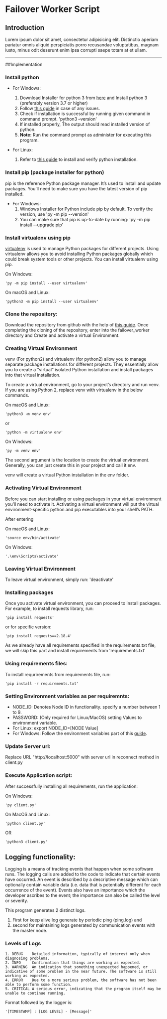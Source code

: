 # Failover Worker Script 

## Introduction

Lorem ipsum dolor sit amet, consectetur adipisicing elit. Distinctio aperiam pariatur omnis aliquid perspiciatis porro recusandae voluptatibus, magnam iusto, minus odit deserunt enim ipsa corrupti saepe totam at et ullam.

----
##Implementation

### Install python

- For Windows:
	1. Download Installer for python 3 from [here](https://www.python.org/downloads/windows/) and Install python 3 (preferably version 3.7 or higher)
	2. Follow [this guide](https://www.howtogeek.com/197947/how-to-install-python-on-windows/) in case of any issues. 
	3. Check if installation is successful by running given command in command prompt.
		'python3 –version'
	4. If installed properly, The output should read installed version of python.
	5. **Note:** Run the command prompt as administer for executing this program.

- For Linux:
	1. Refer to [this guide](https://docs.python-guide.org/starting/install3/linux/) to install and verify python installation.

### Install pip (package installer for python)

pip is the reference Python package manager. It’s used to install and update packages. You’ll need to make sure you have the latest version of pip installed.

- For Windows:
	1. Windows Installer for Python include pip by default. To verify the version, use 
	'py -m pip --version'
	2. You can make sure that pip is up-to-date by running:
	'py -m pip install --upgrade pip' 

### Install virtualenv using pip

[virtualenv](https://packaging.python.org/key_projects/#virtualenv) is used to manage Python packages for different projects. Using virtualenv allows you to avoid installing Python packages globally which could break system tools or other projects. You can install virtualenv using pip.

On Windows:

	'py -m pip install --user virtualenv'

On macOS and Linux:

	'python3 -m pip install --user virtualenv'

### Clone the repository:

Download the repository from github with the help of [this guide](https://help.github.com/en/github/creating-cloning-and-archiving-repositories/cloning-a-repository). Once completing the cloning of the repository, enter into the failover_worker directory and Create and activate a virtual Environment.

### Creating Virtual Environment

venv (For python2) and virtualenv (for python2) allow you to manage separate package installations for different projects. They essentially allow you to create a “virtual” isolated Python installation and install packages into that virtual installation.

To create a virtual environment, go to your project’s directory and run venv. If you are using Python 2, replace venv with virtualenv in the below commands.

On macOS and Linux:

	'python3 -m venv env'

or

	'python -m virtualenv env'

On Windows:

	'py -m venv env'

The second argument is the location to create the virtual environment. Generally, you can just create this in your project and call it env.

venv will create a virtual Python installation in the env folder.

### Activating Virtual Environment

Before you can start installing or using packages in your virtual environment you’ll need to activate it. Activating a virtual environment will put the virtual environment-specific python and pip executables into your shell’s PATH.

After entering  

On macOS and Linux:

	'source env/bin/activate'

On Windows:

	'.\env\Scripts\activate'

### Leaving Virtual Environment

To leave virtual environment, simply run:
	'deactivate'

### Installing packages

Once you activate virtual environment, you can proceed to install packages. For example, to install requests library, run:

	'pip install requests'

or for specific version:

	'pip install requests==2.18.4'

As we already have all requirements specified in the requirements.txt file, we will skip this part and install requirements from 'requirements.txt'

### Using requirements files:

To install requrirements from requirements file, run:

	'pip install -r requirements.txt'

### Setting Environment variables as per requiremnts:

- NODE_ID: Denotes Node ID in functionality. specify a number between 1 to 9.
- PASSWORD: (Only required for Linux/MacOS)
setting Values to environment variable.
- For Linux:
	export NODE_ID=[NODE Value]
- For Windows:
	Follow the environment variables part of this [guide](https://www.howtogeek.com/197947/how-to-install-python-on-windows/).

### Update Server url:

Replace URL "http://localhost:5000" with server url in reconnect method in client.py

### Execute Application script:

After successfully installing all requirements, run the application:

On Windows:

	'py client.py'

On MacOS and Linux:

	'python client.py'

OR 

	'python3 client.py'

## Logging functionality:

Logging is a means of tracking events that happen when some software runs. The logging calls are added to the code to indicate that certain events have occurred. An event is described by a descriptive message which can optionally contain variable data (i.e. data that is potentially different for each occurrence of the event). Events also have an importance which the developer ascribes to the event; the importance can also be called the level or severity.

This program generates 2 distinct logs.
1. First for keep alive log generate by periodic ping (ping.log) and
1. second for maintaining logs generated by communication events with the master node.

### Levels of Logs

	1. DEBUG	Detailed information, typically of interest only when diagnosing problems.
	2. INFO		Confirmation that things are working as expected.
	3. WARNING	An indication that something unexpected happened, or indicative of some problem in the near future. The software is still working as expected.
	4. ERROR	Due to a more serious problem, the software has not been able to perform some function.
	5. CRITICAL	A serious error, indicating that the program itself may be unable to continue running.

Format followed by the logger is:

	'[TIMESTAMP] : [LOG LEVEL] - [Message]'
